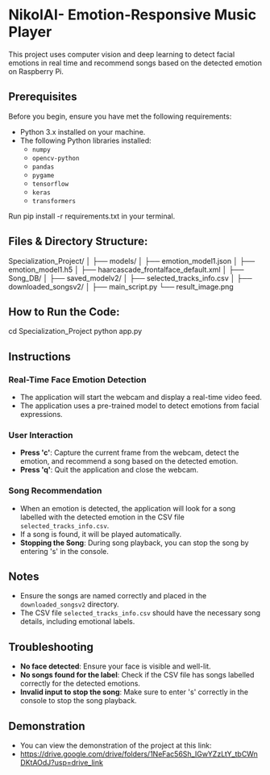 # NikolAI- Emotion-Responsive Music Player

This project uses computer vision and deep learning to detect facial emotions in real time and recommend songs based on the detected emotion on Raspberry Pi.

## Prerequisites

Before you begin, ensure you have met the following requirements:

- Python 3.x installed on your machine.
- The following Python libraries installed:
  - `numpy`
  - `opencv-python`
  - `pandas`
  - `pygame`
  - `tensorflow`
  - `keras`
  - `transformers`

Run pip install -r requirements.txt in your terminal.

## Files & Directory Structure:

Specialization_Project/
│
├── models/
│   ├── emotion_model1.json
│   ├── emotion_model1.h5
│   ├── haarcascade_frontalface_default.xml
│
├── Song_DB/
│   ├── saved_modelv2/
│   ├── selected_tracks_info.csv
│   ├── downloaded_songsv2/
│
├── main_script.py
└── result_image.png

## How to Run the Code:

cd Specialization_Project
python app.py

## Instructions

### Real-Time Face Emotion Detection

- The application will start the webcam and display a real-time video feed.
- The application uses a pre-trained model to detect emotions from facial expressions.

### User Interaction

- **Press 'c'**: Capture the current frame from the webcam, detect the emotion, and recommend a song based on the detected emotion.
- **Press 'q'**: Quit the application and close the webcam.

### Song Recommendation

- When an emotion is detected, the application will look for a song labelled with the detected emotion in the CSV file `selected_tracks_info.csv`.
- If a song is found, it will be played automatically.
- **Stopping the Song**: During song playback, you can stop the song by entering 's' in the console.

## Notes

- Ensure the songs are named correctly and placed in the `downloaded_songsv2` directory.
- The CSV file `selected_tracks_info.csv` should have the necessary song details, including emotional labels.

## Troubleshooting

- **No face detected**: Ensure your face is visible and well-lit.
- **No songs found for the label**: Check if the CSV file has songs labelled correctly for the detected emotions.
- **Invalid input to stop the song**: Make sure to enter 's' correctly in the console to stop the song playback.

## Demonstration

- You can view the demonstration of the project at this link:
- https://drive.google.com/drive/folders/1NeFac56Sh_IGwYZzLtY_tbCWnDKtAOdJ?usp=drive_link



